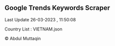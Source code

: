 

## Google Trends Keywords Scraper 
 
Last Update 26-03-2023 , 11:50:08

Country List :
VIETNAM.json



© Abdul Muttaqin 
